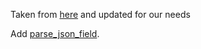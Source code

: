 Taken from [here](https://github.com/monotek/kubernetes/blob/master/cluster/addons/fluentd-elasticsearch/fluentd-es-image) and updated for our needs

Add [parse_json_field](https://github.com/openshift/origin-aggregated-logging/tree/master/fluentd/lib/filter_parse_json_field).
